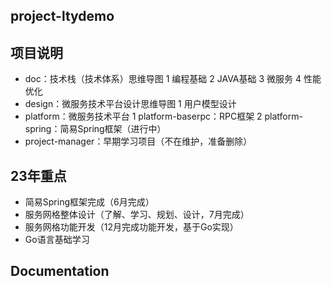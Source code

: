 **project-ltydemo**
---
项目说明
---

* doc：技术栈（技术体系）思维导图
1 编程基础
2 JAVA基础
3 微服务
4 性能优化
* design：微服务技术平台设计思维导图
1 用户模型设计
* platform：微服务技术平台
1 platform-baserpc：RPC框架
2 platform-spring：简易Spring框架（进行中）
* project-manager：早期学习项目（不在维护，准备删除）

23年重点
---
* 简易Spring框架完成（6月完成）
* 服务网格整体设计（了解、学习、规划、设计，7月完成）
* 服务网格功能开发（12月完成功能开发，基于Go实现）
* Go语言基础学习

Documentation
---

